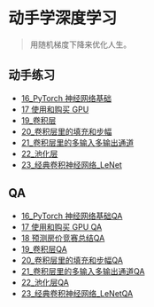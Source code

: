 # 动手学深度学习
> 用随机梯度下降来优化人生。

<!--## 课程笔记
-->
## 动手练习
- [16_PyTorch 神经网络基础](/动手学深度学习/16_PyTorch_神经网络基础/16_PyTorch_神经网络基础【动手学深度学习v2】.md)
- [17 使用和购买 GPU](/动手学深度学习/17_使用和购买_GPU/17_使用和购买_GPU【动手学深度学习v2】.md)
- [19_卷积层](/动手学深度学习/19_卷积层/19_卷积层.md)
- [20_卷积层里的填充和步幅](/动手学深度学习/20_卷积层里的填充和步幅/20_卷积层里的填充和步幅.md)
- [21_卷积层里的多输入多输出通道](/动手学深度学习/21_卷积层里的多输入多输出通道/21_卷积层里的多输入多输出通道.md)
- [22_池化层](/动手学深度学习/22_池化层/22_池化层.md)
- [23_经典卷积神经网络_LeNet](/动手学深度学习/23_经典卷积神经网络_LeNet/23_经典卷积神经网络_LeNet.md)

## QA
- [16_PyTorch 神经网络基础QA](/动手学深度学习/16_PyTorch_神经网络基础/16_PyTorch_神经网络基础QA.md)
- [17 使用和购买 GPU QA](/动手学深度学习/17_使用和购买_GPU/17_使用和购买_GPU_QA.md)
- [18 预测房价竞赛总结QA](/动手学深度学习/18_预测房价竞赛总结/18_预测房价竞赛总结QA.md)
- [19_卷积层QA](/动手学深度学习/19_卷积层/19_卷积层QA.md)
- [20_卷积层里的填充和步幅QA](/动手学深度学习/20_卷积层里的填充和步幅/20_卷积层里的填充和步幅QA.md)
- [21_卷积层里的多输入多输出通道QA](/动手学深度学习/21_卷积层里的多输入多输出通道/21_卷积层里的多输入多输出通道QA.md)
- [22_池化层QA](/动手学深度学习/22_池化层/22_池化层QA.md)
- [23_经典卷积神经网络_LeNetQA](/动手学深度学习/23_经典卷积神经网络_LeNet/23_经典卷积神经网络_LeNetQA.md)
